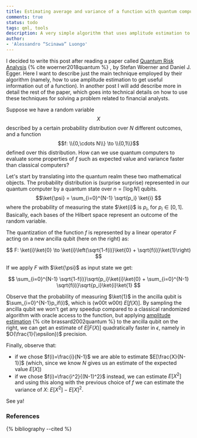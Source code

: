 ```yaml
---
title: Estimating average and variance of a function with quantum computer
comments: true 
status: todo
tags: qml, tools
description: A very simple algorithm that uses amplitude estimation to evaluate faster mean and average of a function that we access through an oracle. 
author:
- 'Alessandro “Scinawa” Luongo'
---
```


I  decided to write this post after reading a paper called [Quantum Risk Analysis](https://arxiv.org/abs/1806.06893) {% cite woerner2018quantum %} , by Stefan Woerner and Daniel J. Egger. Here I want to describe just the main technique employed by their algorithm (namely, how to use amplitude estimation to get useful information out of a function). In another post I will add describe more in detail the rest of the paper, which goes into technical details on how to use these techniques for solving a problem related to financial analysts.

Suppose we have a random variable $$X$$ described by a certain probability distribution over $N$ different outcomes, and a function $$f: \\{0,\cdots N\\} \to \\{0,1\\}$$ defined over this distribution. How can we use quantum computers to evaluate some properties of $f$ such as expected value and variance faster than classical computers?

Let's start by translating into the quantum realm these two mathematical objects. The probability distribution is (surprise surprise) represented in our quantum computer by a quantum state over $n=\lceil \log N \rceil$ qubits. 
$$\ket{\psi} = \sum_{i=0}^{N-1} \sqrt{p_i} \ket{i} $$
where the probability of measuring the state $\ket{i}$ is $p_i,$ for $p_i \in [0, 1]$. Basically, each bases of the Hilbert space represent an outcome of the random variable. 

The quantization of the function $f$ is represented by a linear operator $F$ acting on a new ancilla qubit  (here on the right) as:

$$ F: \ket{i}\ket{0} \to \ket{i}\left(\sqrt{1-f(i)}\ket{0} + \sqrt{f(i)}\ket{1}\right) $$

If we apply $F$ with $\ket{\psi}$ as input state we get:

$$ \sum_{i=0}^{N-1} \sqrt{1-f(i)}\sqrt{p_i}\ket{i}\ket{0} + \sum_{i=0}^{N-1} \sqrt{f(i)}\sqrt{p_i}\ket{i}\ket{1} $$

Observe that the probability of measuring $\ket{1}$ in the ancilla qubit is $\sum_{i=0}^{N-1}p_if(i)$, which is (w00t w00t) $E[f(X)]$. 
By sampling the ancilla qubit we won't get any speedup compared to a classical randomized algorithm with oracle access to the function, but applying [amplitude estimation](https://arxiv.org/abs/quant-ph/0005055) {% cite brassard2002quantum %} to the ancilla qubit on the right, we can get an estimate of $E[F(X)]$ quadratically faster in $\epsilon$, namely in $O(\frac{1}{\epsilon})$ precision.

Finally, observe that:

-  if we chose $f(i)=\frac{i}{N-1}$ we are able to estimate $E[\frac{X}{N-1}]$ (which, since we know $N$ gives us an estimate of the expected value $E[X]$)
- if we chose $f(i)=\frac{i^2}{(N-1)^2}$ instead, we can estimate $E[X^2]$ and using this along with the previous choice of $f$ we can estimate the variance of $X$: $E[X^2] - E[X]^2$.


See ya!

### References

{% bibliography --cited %}

